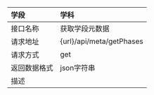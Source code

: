 
|学段|学科|       
|:--|:--|
|接口名称| 获取学段元数据
| 请求地址      |   {url}/api/meta/getPhases
| 请求方式      | get
|返回数据格式|json字符串
|描述|      
